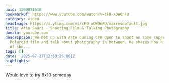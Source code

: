 ```yaml
---
uuid: 1269871618
bookmarkOf: https://www.youtube.com/watch?v=cF0-xOWOnFU
category: video
headImage: https://i.ytimg.com/vi/cF0-xOWOnFU/maxresdefault.jpg
title: Arto Saari - Shooting Film & Talking Photography
domain: youtube.com
description: We met up with Arto during CPH Open to shoot on some super rare 8x10
  Polaroid film and talk about photography in between. He shares how his experience
  of sho...
tags: []
date: '2025-07-27T12:59:26.081Z'
highlights:
---
```


Would love to try 8x10 someday

